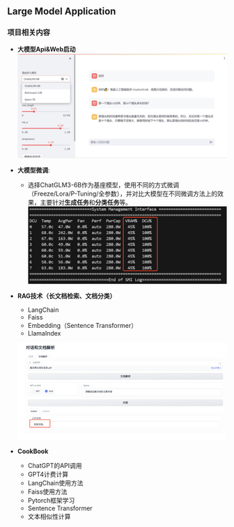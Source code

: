 ## Large Model Application

### 项目相关内容

- **大模型Api&Web启动**
  ![g1](./img/WechatIMG792.jpg)

- **大模型微调**: 
  - 选择ChatGLM3-6B作为基座模型，使用不同的方式微调（Freeze/Lora/P-Tuning/全参数），并对比大模型在不同微调方法上的效果，主要针对**生成任务**和**分类任务**等。
  ![g3](./img/WechatIMG793.jpg)

- **RAG技术（长文档检索、文档分类）**
  - LangChain
  - Faiss
  - Embedding（Sentence Transformer）
  - LlamaIndex

  ![g2](./img/WechatIMG791.jpg)
- **CookBook**
  - ChatGPT的API调用
  - GPT4计费计算
  - LangChain使用方法
  - Faiss使用方法
  - Pytorch框架学习
  - Sentence Transformer
  - 文本相似性计算
